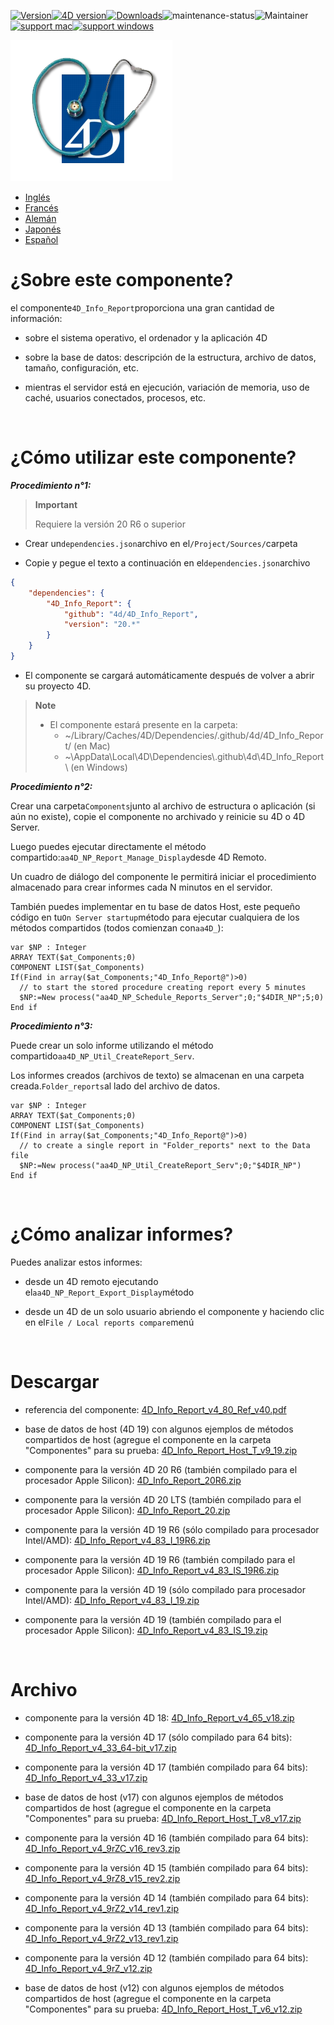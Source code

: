 [![Version](https://img.shields.io/endpoint?url=https://gist.githubusercontent.com/CGareau/dd2aa26e5b6c4152e80e7d3d09f2486a/raw/release_4dir.json)](https://github.com/4d/4D_Info_Report/releases/latest/)[![4D version](https://img.shields.io/endpoint?url=https://gist.githubusercontent.com/CGareau/dd2aa26e5b6c4152e80e7d3d09f2486a/raw/version_4dir.json)](<>)[![Downloads](https://img.shields.io/github/downloads/4d/4D_Info_Report/total.svg)](https://GitHub.com/4d/4D_Info_Report/releases/latest/)![maintenance-status](https://img.shields.io/badge/maintenance-actively--developed-brightgreen.svg)![Maintainer](https://img.shields.io/badge/maintainer-ThomasSchlumberger-blue)<br>[![support mac](https://img.shields.io/badge/macOS-000000.svg?style=flat-square&logo=apple&labelColor=000000&logoColor=white)](<>)[![support windows](https://img.shields.io/badge/windows-0078D6.svg?style=flat-square&logo=MODX&logoColor=white)](<>)

![info_report](https://raw.githubusercontent.com/4d/4D_Info_Report/main/images/4DIR.png)

* [Inglés](README.md)
* [Francés](README.fr.md)
* [Alemán](README.de.md)
* [Japonés](README.ja.md)
* [Español](README.es.md)

# ¿Sobre este componente?

el componente`4D_Info_Report`proporciona una gran cantidad de información:

* sobre el sistema operativo, el ordenador y la aplicación 4D

* sobre la base de datos: descripción de la estructura, archivo de datos, tamaño, configuración, etc.

* mientras el servidor está en ejecución, variación de memoria, uso de caché, usuarios conectados, procesos, etc.

<br>

# ¿Cómo utilizar este componente?

**_Procedimiento n°1:_**

> **Important**
>
> Requiere la versión 20 R6 o superior

* Crear un`dependencies.json`archivo en el`/Project/Sources/`carpeta

* Copie y pegue el texto a continuación en el`dependencies.json`archivo

```json
{
	"dependencies": {
		"4D_Info_Report": {
			"github": "4d/4D_Info_Report",
			"version": "20.*"
		}
	}
}
```

* El componente se cargará automáticamente después de volver a abrir su proyecto 4D.

> **Note**
>
> * El componente estará presente en la carpeta:
>   * ~/Library/Caches/4D/Dependencies/.github/4d/4D_Info_Report/ (en Mac)
>   * ~\AppData\Local\4D\Dependencies\\.github\4d\4D_Info_Report\ (en Windows)

**_Procedimiento n°2:_**

Crear una carpeta`Components`junto al archivo de estructura o aplicación (si aún no existe), copie el componente no archivado y reinicie su 4D o 4D Server.

Luego puedes ejecutar directamente el método compartido:`aa4D_NP_Report_Manage_Display`desde 4D Remoto.

Un cuadro de diálogo del componente le permitirá iniciar el procedimiento almacenado para crear informes cada N minutos en el servidor.

También puedes implementar en tu base de datos Host, este pequeño código en tu`On Server startup`método para ejecutar cualquiera de los métodos compartidos (todos comienzan con`aa4D_`):

```4d
var $NP : Integer
ARRAY TEXT($at_Components;0)
COMPONENT LIST($at_Components)
If(Find in array($at_Components;"4D_Info_Report@")>0)
  // to start the stored procedure creating report every 5 minutes
  $NP:=New process("aa4D_NP_Schedule_Reports_Server";0;"$4DIR_NP";5;0)
End if
```

**_Procedimiento n°3:_**

Puede crear un solo informe utilizando el método compartido`aa4D_NP_Util_CreateReport_Serv`.

Los informes creados (archivos de texto) se almacenan en una carpeta creada.`Folder_reports`al lado del archivo de datos.

```4d
var $NP : Integer
ARRAY TEXT($at_Components;0)
COMPONENT LIST($at_Components)
If(Find in array($at_Components;"4D_Info_Report@")>0)
  // to create a single report in "Folder_reports" next to the Data file
  $NP:=New process("aa4D_NP_Util_CreateReport_Serv";0;"$4DIR_NP")
End if
```

<br>

# ¿Cómo analizar informes?

Puedes analizar estos informes:

* desde un 4D remoto ejecutando el`aa4D_NP_Report_Export_Display`método

* desde un 4D de un solo usuario abriendo el componente y haciendo clic en el`File / Local reports compare`menú

<br>

# Descargar

* referencia del componente: [4D_Info_Report_v4_80_Ref_v40.pdf](https://github.com/4d/4D_Info_Report/releases/download/archives/4D_Info_Report_v4_80_Ref_v40.pdf)

* base de datos de host (4D 19) con algunos ejemplos de métodos compartidos de host (agregue el componente en la carpeta "Componentes" para su prueba: [4D_Info_Report_Host_T_v9_19.zip](https://github.com/4d/4D_Info_Report/releases/download/archives/4D_Info_Report_Host_T_v9_19.zip)

* componente para la versión 4D 20 R6 (también compilado para el procesador Apple Silicon): [4D_Info_Report_20R6.zip](https://github.com/4d/4D_Info_Report/releases/latest/)

* componente para la versión 4D 20 LTS (también compilado para el procesador Apple Silicon): [4D_Info_Report_20.zip](https://github.com/4d/4D_Info_Report/releases/latest/)

* componente para la versión 4D 19 R6 (sólo compilado para procesador Intel/AMD): [4D_Info_Report_v4_83_I_19R6.zip](https://github.com/4d/4D_Info_Report/releases/download/archives/4D_Info_Report_v4_83_I_19R6.zip)

* componente para la versión 4D 19 R6 (también compilado para el procesador Apple Silicon): [4D_Info_Report_v4_83_IS_19R6.zip](https://github.com/4d/4D_Info_Report/releases/download/archives/4D_Info_Report_v4_83_IS_19R6.zip)

* componente para la versión 4D 19 (sólo compilado para procesador Intel/AMD): [4D_Info_Report_v4_83_I_19.zip](https://github.com/4d/4D_Info_Report/releases/download/archives/4D_Info_Report_v4_83_I_19.zip)

* componente para la versión 4D 19 (también compilado para el procesador Apple Silicon): [4D_Info_Report_v4_83_IS_19.zip](https://github.com/4d/4D_Info_Report/releases/download/archives/4D_Info_Report_v4_83_IS_19.zip)

<br>

# Archivo

* componente para la versión 4D 18: [4D_Info_Report_v4_65_v18.zip](https://github.com/4d/4D_Info_Report/releases/download/archives/4D_Info_Report_v4_65_v18.zip)

* componente para la versión 4D 17 (sólo compilado para 64 bits): [4D_Info_Report_v4_33_64-bit_v17.zip](https://github.com/4d/4D_Info_Report/releases/download/archives/4D_Info_Report_v4_33_64-bit_v17.zip)

* componente para la versión 4D 17 (también compilado para 64 bits): [4D_Info_Report_v4_33_v17.zip](https://github.com/4d/4D_Info_Report/releases/download/archives/4D_Info_Report_v4_33_v17.zip)

* base de datos de host (v17) con algunos ejemplos de métodos compartidos de host (agregue el componente en la carpeta "Componentes" para su prueba: [4D_Info_Report_Host_T_v8_v17.zip](https://github.com/4d/4D_Info_Report/releases/download/archives/4D_Info_Report_Host_T_v8_v17.zip)

* componente para la versión 4D 16 (también compilado para 64 bits): [4D_Info_Report_v4_9rZC_v16_rev3.zip](https://github.com/4d/4D_Info_Report/releases/download/archives/4D_Info_Report_v4_9rZC_v16_rev3.zip)

* componente para la versión 4D 15 (también compilado para 64 bits): [4D_Info_Report_v4_9rZ8_v15_rev2.zip](https://github.com/4d/4D_Info_Report/releases/download/archives/4D_Info_Report_v4_9rZ8_v15_rev2.zip)

* componente para la versión 4D 14 (también compilado para 64 bits): [4D_Info_Report_v4_9rZ2_v14_rev1.zip](https://github.com/4d/4D_Info_Report/releases/download/archives/4D_Info_Report_v4_9rZ2_v14_rev1.zip)

* componente para la versión 4D 13 (también compilado para 64 bits): [4D_Info_Report_v4_9rZ2_v13_rev1.zip](https://github.com/4d/4D_Info_Report/releases/download/archives/4D_Info_Report_v4_9rZ2_v13_rev1.zip)

* componente para la versión 4D 12 (también compilado para 64 bits): [4D_Info_Report_v4_9rZ_v12.zip](https://github.com/4d/4D_Info_Report/releases/download/archives/4D_Info_Report_v4_9rZ_v12.zip)

* base de datos de host (v12) con algunos ejemplos de métodos compartidos de host (agregue el componente en la carpeta "Componentes" para su prueba: [4D_Info_Report_Host_T_v6_v12.zip](https://github.com/4d/4D_Info_Report/releases/download/archives/4D_Info_Report_Host_T_v6_v12.zip)
